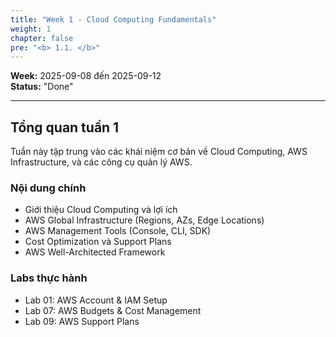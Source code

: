 ```yaml
---
title: "Week 1 - Cloud Computing Fundamentals"
weight: 1
chapter: false
pre: "<b> 1.1. </b>"
---
```


**Week:** 2025-09-08 đến 2025-09-12  
**Status:** "Done"  

---

## Tổng quan tuần 1

Tuần này tập trung vào các khái niệm cơ bản về Cloud Computing, AWS Infrastructure, và các công cụ quản lý AWS.

### Nội dung chính

- Giới thiệu Cloud Computing và lợi ích
- AWS Global Infrastructure (Regions, AZs, Edge Locations)
- AWS Management Tools (Console, CLI, SDK)
- Cost Optimization và Support Plans
- AWS Well-Architected Framework

### Labs thực hành

- Lab 01: AWS Account & IAM Setup
- Lab 07: AWS Budgets & Cost Management
- Lab 09: AWS Support Plans
